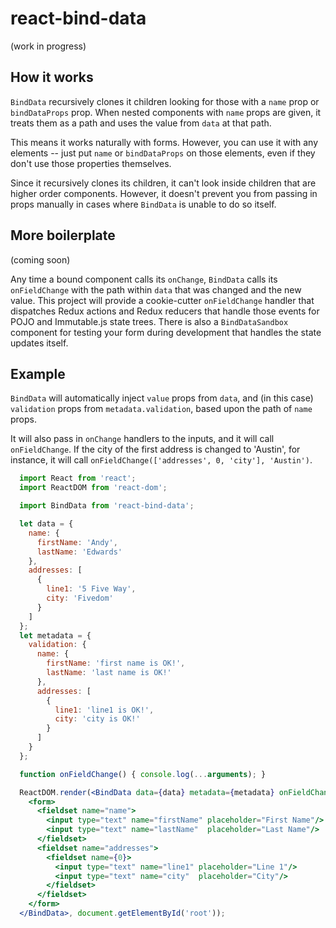 # react-bind-data

(work in progress)

## How it works

`BindData` recursively clones it children looking for those with a `name` prop or `bindDataProps` prop.  When nested
components with `name` props are given, it treats them as a path and uses the value from `data` at that path.

This means it works naturally with forms.  However, you can use it with any elements -- just put `name` or
`bindDataProps` on those elements, even if they don't use those properties themselves.

Since it recursively clones its children, it can't look inside children that are higher order components.  However,
it doesn't prevent you from passing in props manually in cases where `BindData` is unable to do so itself.

## More boilerplate

(coming soon)

Any time a bound component calls its `onChange`, `BindData` calls its `onFieldChange` with the path within `data`
that was changed and the new value.  This project will provide a cookie-cutter `onFieldChange` handler that dispatches
Redux actions and Redux reducers that handle those events for POJO and Immutable.js state trees.  There is also a
`BindDataSandbox` component for testing your form during development that handles the state updates itself.

## Example

`BindData` will automatically inject `value` props from `data`, and (in this case) `validation` props from
`metadata.validation`, based upon the path of `name` props.

It will also pass in `onChange` handlers to the inputs, and it will call `onFieldChange`.  If the city of
the first address is changed to 'Austin', for instance, it will call
`onFieldChange(['addresses', 0, 'city'], 'Austin')`.

```jsx
  import React from 'react';
  import ReactDOM from 'react-dom';

  import BindData from 'react-bind-data';

  let data = {
    name: {
      firstName: 'Andy',
      lastName: 'Edwards'
    },
    addresses: [
      {
        line1: '5 Five Way',
        city: 'Fivedom'
      }
    ]
  };
  let metadata = {
    validation: {
      name: {
        firstName: 'first name is OK!',
        lastName: 'last name is OK!'
      },
      addresses: [
        {
          line1: 'line1 is OK!',
          city: 'city is OK!'
        }
      ]
    }
  };

  function onFieldChange() { console.log(...arguments); }

  ReactDOM.render(<BindData data={data} metadata={metadata} onFieldChange={onFieldChange}>
    <form>
      <fieldset name="name">
        <input type="text" name="firstName" placeholder="First Name"/>
        <input type="text" name="lastName"  placeholder="Last Name"/>
      </fieldset>
      <fieldset name="addresses">
        <fieldset name={0}>
          <input type="text" name="line1" placeholder="Line 1"/>
          <input type="text" name="city"  placeholder="City"/>
        </fieldset>
      </fieldset>
    </form>
  </BindData>, document.getElementById('root'));
```
